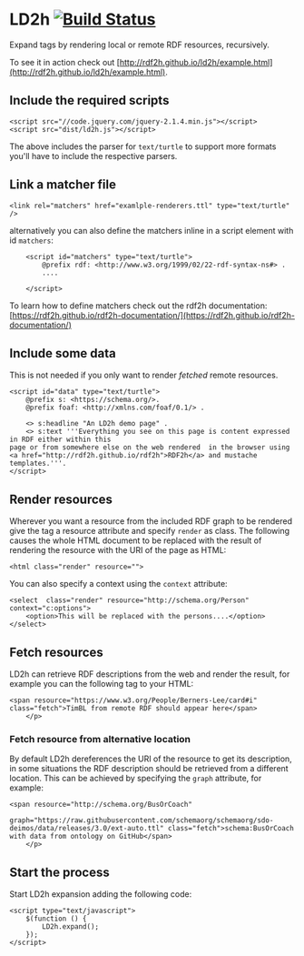 # LD2h [![Build Status](https://travis-ci.org/rdf2h/ld2h.svg?branch=gh-pages)](https://travis-ci.org/rdf2h/ld2h)

Expand tags by rendering local or remote RDF resources, recursively.

To see it in action check out [http://rdf2h.github.io/ld2h/example.html](http://rdf2h.github.io/ld2h/example.html).

## Include the required scripts

    <script src="//code.jquery.com/jquery-2.1.4.min.js"></script>
    <script src="dist/ld2h.js"></script>

The above includes the parser for `text/turtle` to support more formats you'll 
have to include the respective parsers.

## Link a matcher file

    <link rel="matchers" href="examlple-renderers.ttl" type="text/turtle" />

alternatively you can also define the matchers inline in a script element with id `matchers`:

        <script id="matchers" type="text/turtle">
            @prefix rdf: <http://www.w3.org/1999/02/22-rdf-syntax-ns#> .
            ....

        </script>

To learn how to define matchers check out the rdf2h documentation: 
[https://rdf2h.github.io/rdf2h-documentation/](https://rdf2h.github.io/rdf2h-documentation/)

## Include some data

This is not needed if you only want to render <i>fetched</i> remote resources.

    <script id="data" type="text/turtle">
        @prefix s: <https://schema.org/>.
        @prefix foaf: <http://xmlns.com/foaf/0.1/> .

        <> s:headline "An LD2h demo page" .
        <> s:text '''Everything you see on this page is content expressed in RDF either within this
    page or from somewhere else on the web rendered  in the browser using 
    <a href="http://rdf2h.github.io/rdf2h">RDF2h</a> and mustache templates.'''.
    </script>

## Render resources

Wherever you want a resource from the included RDF graph to be rendered give the
tag a resource attribute and specify `render` as class. The following causes the 
whole HTML document to be replaced with the result of rendering the resource with
the URI of the page as HTML:

    <html class="render" resource="">
    
You can also specify a context using the `context` attribute:

    <select  class="render" resource="http://schema.org/Person" context="c:options">
        <option>This will be replaced with the persons....</option>
    </select>

## Fetch resources

LD2h can retrieve RDF descriptions from the web and render the result, for 
example you can the following tag to your HTML:

    <span resource="https://www.w3.org/People/Berners-Lee/card#i" class="fetch">TimBL from remote RDF should appear here</span>
        </p>


### Fetch resource from alternative location

By default LD2h dereferences the URI of the resource to get its description, in 
some situations the RDF description should be retrieved from a different location.
This can be achieved by specifying the `graph` attribute, for example:

    <span resource="http://schema.org/BusOrCoach" 
              graph="https://raw.githubusercontent.com/schemaorg/schemaorg/sdo-deimos/data/releases/3.0/ext-auto.ttl" class="fetch">schema:BusOrCoach with data from ontology on GitHub</span>
        </p>


## Start the process

Start LD2h expansion adding the following code: 

    <script type="text/javascript">
        $(function () {
            LD2h.expand();
        });
    </script>



